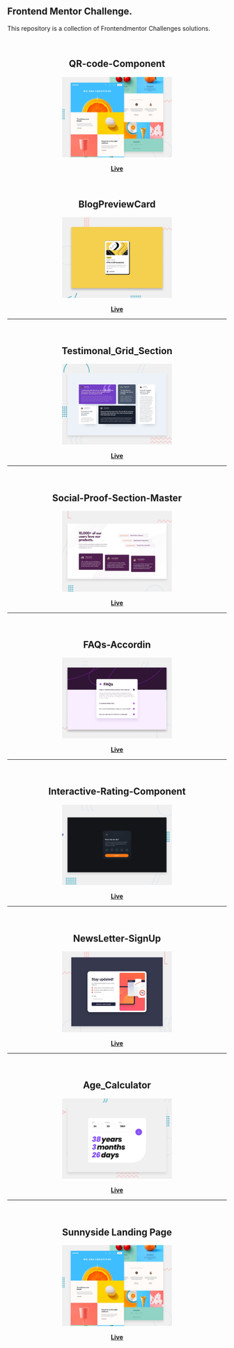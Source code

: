 ## Frontend Mentor Challenge.

This repository is a collection of Frontendmentor Challenges solutions.

<br>

<h2 align="center">QR-code-Component</h2>
    <div align="center">
       <img alt="project preview" src="https://github.com/Levyathanz/FrontendMentor/blob/main/Sunnyside-Landing-Page/src/assets/images/desktop-preview.jpg" width="50%" />
    </div> 
    <p align="center">
       <b><a href="https://sunnyside-landing-page-frontend.netlify.app/">Live</a></b>
    </p>

<br>
<h2 align="center">BlogPreviewCard</h2>
    <div align="center">
       <img alt="project preview" src="https://github.com/Levyathanz/FrontendMentor/blob/main/Blog_Preview-Card/assets/images/desktop-preview.jpg" width="50%" />
    </div> 
    <p align="center">
       <b><a href="https://blogcardfrontendmentor.netlify.app/">Live</a> </b>
    </p>

<hr>
<br>

<h2 align="center">Testimonal_Grid_Section</h2>
    <div align="center">
       <img alt="project preview" src="https://github.com/Levyathanz/FrontendMentor/blob/main/Testimonials-grid-section/assets/images/desktop-preview.jpg" width="50%" />
    </div> 
    <p align="center">
       <b><a href="https://testimonalgridfrontendmentor.netlify.app/">Live</a> </b>
    </p>

<hr>
<br>

<h2 align="center">Social-Proof-Section-Master</h2>
    <div align="center">
      <img alt="project preview" src="https://github.com/Levyathanz/FrontendMentor/blob/main/SocialProof-section/preview-image/desktop-preview.jpg" width="50%" />
    </div> 
    <p align="center">
    <b><a href="https://social-section-frontendmentor.netlify.app/">Live</a></b>
    </p>

<hr>
<br>

<h2 align="center">FAQs-Accordin</h2>
    <div align="center">
       <img alt="project preview" src="https://github.com/Levyathanz/FrontendMentor/blob/main/FAQs-Accordian/assets/images/desktop-preview.jpg" width="50%" />
    </div> 
    <p align="center">
       <b><a href="https://faqs-accordin-frontendmentor.netlify.app/">Live</a> </b>
    </p>

<hr>
<br>

<h2 align="center">Interactive-Rating-Component</h2>
    <div align="center">
       <img alt="project preview" src="https://github.com/Levyathanz/FrontendMentor/blob/main/Interactive-Rating-App/src/assets/desktop-preview.jpg" width="50%" />
    </div> 
    <p align="center">
      <b><a href="https://interactive-rating-frontendmentor-app.netlify.app/">Live</a></b>
    </p>

<hr>
<br>

<h2 align="center">NewsLetter-SignUp</h2>
    <div align="center">
       <img alt="project preview" src="https://github.com/Levyathanz/FrontendMentor/blob/main/NewsLetter-SignUp/src/assets/images/desktop-preview.jpg" width="50%" />
    </div> 
    <p align="center">
      <b><a href="https://newsletter-signup-frontendmentor.netlify.app/">Live</a></b>
    </p>

<hr>
<br>

<h2 align="center">Age_Calculator</h2>
    <div align="center">
       <img alt="project preview" src="https://github.com/Levyathanz/FrontendMentor/blob/main/Age-calculator/Design/desktop-preview.jpg" width="50%" />
    </div> 
    <p align="center">
       <b><a href="https://agecalculator-frontendmentorchallenge.netlify.app/">Live</a></b>
    </p>

<hr>
<br>

<h2 align="center">Sunnyside Landing Page</h2>
    <div align="center">
       <img alt="project preview" src="https://github.com/Levyathanz/FrontendMentor/blob/main/Sunnyside-Landing-Page/src/assets/images/desktop-preview.jpg" width="50%" />
    </div> 
    <p align="center">
       <b><a href="https://sunnyside-landing-page-frontend.netlify.app/">Live</a></b>
    </p>
